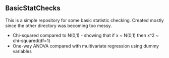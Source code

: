 ## BasicStatChecks  
This is a simple repository for some basic statistic checking.  Created mostly since the other directory was becoming too messy.  

* Chi-squared compared to N(0,1) - showing that if x ~ N(0,1) then x^2 ~ chi-squared(df=1)
* One-way ANOVA compared with multivariate regression using dummy variables  

